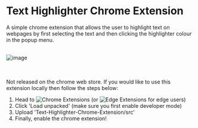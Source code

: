 # Text Highlighter Chrome Extension
A simple chrome extension that allows the user to highlight text on webpages by first selecting the text and then clicking the highlighter colour in the popup menu.
<br></br>

![image](https://user-images.githubusercontent.com/109339363/210470396-e227db4a-2057-42ab-8887-0b51e11e9c7d.png)

<br></br>
Not released on the chrome web store. If you would like to use this extension locally then follow the steps below: 
1. Head to ![Chrome Extensions](chrome://extensions/) (or ![Edge Extensions](edge://extensions/) for edge users)
2. Click 'Load unpacked' (make sure you first enable developer mode)
3. Upload 'Text-Highlighter-Chrome-Extension/src' 
4. Finally, enable the chrome extension!
